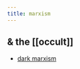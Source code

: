 ```yaml
---
title: marxism
---
```


## & the [[occult]]
- [dark marxism](https://ianwrightsite.wordpress.com/about/)
